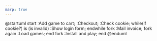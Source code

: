 ```yaml
---
marp: true
---
```


@startuml
start
:Add game to cart;
:Checkout;
:Check cookie;
while(if cookie?) is (is invalid)
:Show login form;
endwhile
fork
:Mail invoice;
fork again
:Load games;
end fork
:Install and play;
end
@enduml